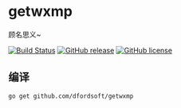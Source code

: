 # getwxmp

顾名思义~

[![Build Status](https://secure.travis-ci.org/dfordsoft/getwxmp.png)](https://travis-ci.org/dfordsoft/getwxmp) [![GitHub release](https://img.shields.io/github/release/dfordsoft/getwxmp.svg?maxAge=2592000)](https://github.com/dfordsoft/getwxmp/releases) [![GitHub license](https://img.shields.io/badge/license-MIT-blue.svg)](https://raw.githubusercontent.com/dfordsoft/getwxmp/master/LICENSE)

## 编译

```bash
go get github.com/dfordsoft/getwxmp
```

